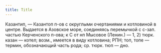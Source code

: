 ```yaml
---
title: Title
---
```


Казантип, — Казантоп п-ов с округлыми очертаниями и котловиной в центре.
Выдается в Азовское море, соединяясь перемычкой с с-зап. частью Керченского
п-ова; к С от нп Мысовое (Ленин.) — 1, 2) тюрк. казан — котел; возм., имеется в
виду котловина; РПН; топ, топе — термин, обозначающий часть рода; ср. тюрк. тюп
— дно.
